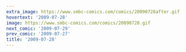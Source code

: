 ```yaml
---
extra_image: https://www.smbc-comics.com/comics/20090728after.gif
hovertext: '2009-07-28'
image: https://www.smbc-comics.com/comics/20090728.gif
next_comic: '2009-07-29'
prev_comic: '2009-07-27'
title: '2009-07-28'
---
```


